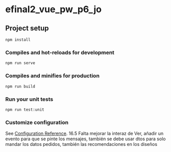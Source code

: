 # efinal2_vue_pw_p6_jo

## Project setup
```
npm install
```

### Compiles and hot-reloads for development
```
npm run serve
```

### Compiles and minifies for production
```
npm run build
```

### Run your unit tests
```
npm run test:unit
```

### Customize configuration
See [Configuration Reference](https://cli.vuejs.org/config/).
16.5 
Falta mejorar la interaz de Ver, añadir un evento para que se pinte los mensajes, también se debe usar dtos para solo mandar los datos pedidos, también las recomendaciones en los diseños  
